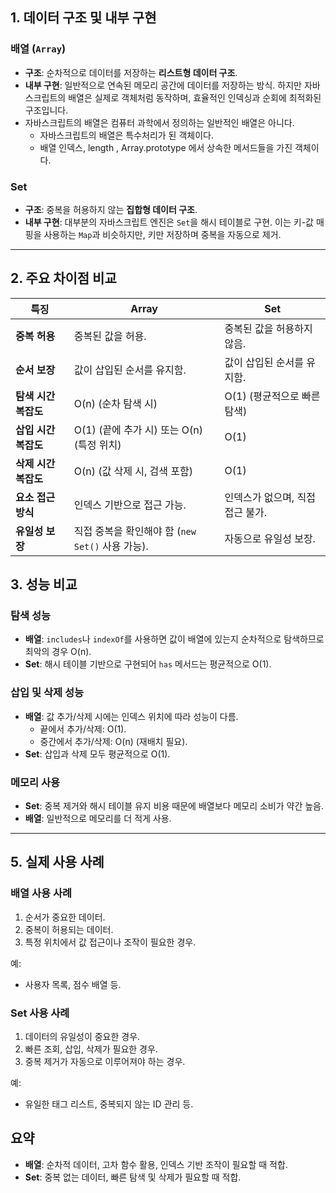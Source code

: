 ## 1. **데이터 구조 및 내부 구현**

### 배열 (`Array`)

- **구조**: 순차적으로 데이터를 저장하는 **리스트형 데이터 구조**.
- **내부 구현**: 일반적으로 연속된 메모리 공간에 데이터를 저장하는 방식. 하지만 자바스크립트의 배열은 실제로 객체처럼 동작하며, 효율적인 인덱싱과 순회에 최적화된 구조입니다.
- 자바스크립트의 배열은 컴퓨터 과학에서 정의하는 일반적인 배열은 아니다.
	- 자바스크립트의 배열은 특수처리가 된 객체이다.
	- 배열 인덱스, length , Array.prototype 에서 상속한 메서드들을 가진 객체이다.

### Set

- **구조**: 중복을 허용하지 않는 **집합형 데이터 구조**.
- **내부 구현**: 대부분의 자바스크립트 엔진은 `Set`을 해시 테이블로 구현. 이는 키-값 매핑을 사용하는 `Map`과 비슷하지만, 키만 저장하며 중복을 자동으로 제거.

---

## 2. **주요 차이점 비교**

| **특징**        | **Array**                          | **Set**             |
| ------------- | ---------------------------------- | ------------------- |
| **중복 허용**     | 중복된 값을 허용.                         | 중복된 값을 허용하지 않음.     |
| **순서 보장**     | 값이 삽입된 순서를 유지함.                    | 값이 삽입된 순서를 유지함.     |
| **탐색 시간 복잡도** | O(n) (순차 탐색 시)                     | O(1) (평균적으로 빠른 탐색)  |
| **삽입 시간 복잡도** | O(1) (끝에 추가 시) 또는 O(n) (특정 위치)     | O(1)                |
| **삭제 시간 복잡도** | O(n) (값 삭제 시, 검색 포함)               | O(1)                |
| **요소 접근 방식**  | 인덱스 기반으로 접근 가능.                    | 인덱스가 없으며, 직접 접근 불가. |
| **유일성 보장**    | 직접 중복을 확인해야 함 (`new Set()` 사용 가능). | 자동으로 유일성 보장.        |

## 3. **성능 비교**

### 탐색 성능

- **배열**: `includes`나 `indexOf`를 사용하면 값이 배열에 있는지 순차적으로 탐색하므로 최악의 경우 O(n).
- **Set**: 해시 테이블 기반으로 구현되어 `has` 메서드는 평균적으로 O(1).

### 삽입 및 삭제 성능

- **배열**: 값 추가/삭제 시에는 인덱스 위치에 따라 성능이 다름.
    - 끝에서 추가/삭제: O(1).
    - 중간에서 추가/삭제: O(n) (재배치 필요).
- **Set**: 삽입과 삭제 모두 평균적으로 O(1).

### 메모리 사용

- **Set**: 중복 제거와 해시 테이블 유지 비용 때문에 배열보다 메모리 소비가 약간 높음.
- **배열**: 일반적으로 메모리를 더 적게 사용.

---

## 5. **실제 사용 사례**

### 배열 사용 사례

1. 순서가 중요한 데이터.
2. 중복이 허용되는 데이터.
3. 특정 위치에서 값 접근이나 조작이 필요한 경우.

예:

- 사용자 목록, 점수 배열 등.

### Set 사용 사례

1. 데이터의 유일성이 중요한 경우.
2. 빠른 조회, 삽입, 삭제가 필요한 경우.
3. 중복 제거가 자동으로 이루어져야 하는 경우.

예:

- 유일한 태그 리스트, 중복되지 않는 ID 관리 등.

## 요약

- **배열**: 순차적 데이터, 고차 함수 활용, 인덱스 기반 조작이 필요할 때 적합.
- **Set**: 중복 없는 데이터, 빠른 탐색 및 삭제가 필요할 때 적합.